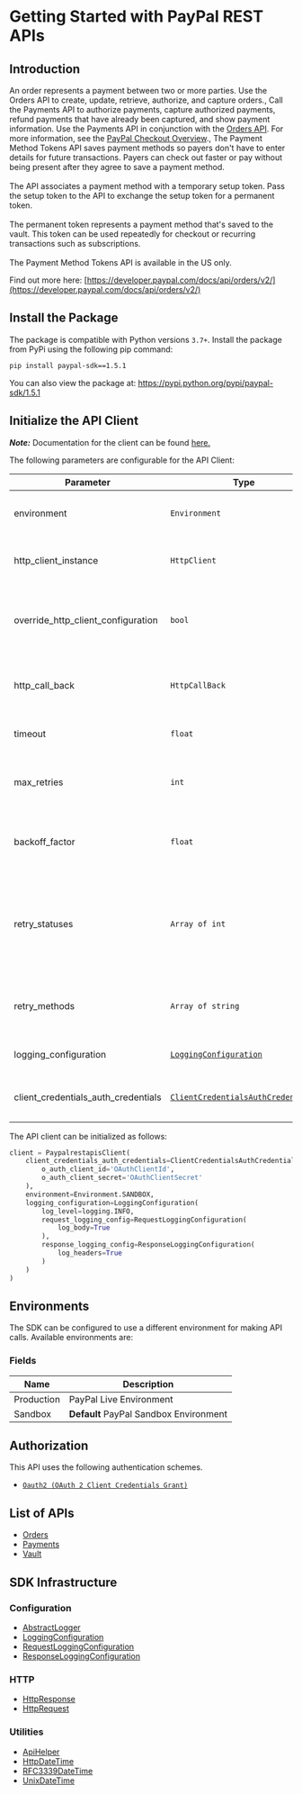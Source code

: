 
# Getting Started with PayPal REST APIs

## Introduction

An order represents a payment between two or more parties. Use the Orders API to create, update, retrieve, authorize, and capture orders., Call the Payments API to authorize payments, capture authorized payments, refund payments that have already been captured, and show payment information. Use the Payments API in conjunction with the <a href="/docs/api/orders/v2/">Orders API</a>. For more information, see the <a href="/docs/checkout/">PayPal Checkout Overview</a>., The Payment Method Tokens API saves payment methods so payers don't have to enter details for future transactions. Payers can check out faster or pay without being present after they agree to save a payment method.<br><br>The API associates a payment method with a temporary setup token. Pass the setup token to the API to exchange the setup token for a permanent token.<br><br>The permanent token represents a payment method that's saved to the vault. This token can be used repeatedly for checkout or recurring transactions such as subscriptions.<br><br>The Payment Method Tokens API is available in the US only.

Find out more here: [https://developer.paypal.com/docs/api/orders/v2/](https://developer.paypal.com/docs/api/orders/v2/)

## Install the Package

The package is compatible with Python versions `3.7+`.
Install the package from PyPi using the following pip command:

```bash
pip install paypal-sdk==1.5.1
```

You can also view the package at:
https://pypi.python.org/pypi/paypal-sdk/1.5.1

## Initialize the API Client

**_Note:_** Documentation for the client can be found [here.](https://www.github.com/tahaali2000/paypal-python-sdk/tree/1.5.1/doc/client.md)

The following parameters are configurable for the API Client:

| Parameter | Type | Description |
|  --- | --- | --- |
| environment | `Environment` | The API environment. <br> **Default: `Environment.SANDBOX`** |
| http_client_instance | `HttpClient` | The Http Client passed from the sdk user for making requests |
| override_http_client_configuration | `bool` | The value which determines to override properties of the passed Http Client from the sdk user |
| http_call_back | `HttpCallBack` | The callback value that is invoked before and after an HTTP call is made to an endpoint |
| timeout | `float` | The value to use for connection timeout. <br> **Default: 60** |
| max_retries | `int` | The number of times to retry an endpoint call if it fails. <br> **Default: 0** |
| backoff_factor | `float` | A backoff factor to apply between attempts after the second try. <br> **Default: 2** |
| retry_statuses | `Array of int` | The http statuses on which retry is to be done. <br> **Default: [408, 413, 429, 500, 502, 503, 504, 521, 522, 524, 408, 413, 429, 500, 502, 503, 504, 521, 522, 524]** |
| retry_methods | `Array of string` | The http methods on which retry is to be done. <br> **Default: ['GET', 'PUT', 'GET', 'PUT']** |
| logging_configuration | [`LoggingConfiguration`](https://www.github.com/tahaali2000/paypal-python-sdk/tree/1.5.1/doc/logging-configuration.md) | The SDK logging configuration for API calls |
| client_credentials_auth_credentials | [`ClientCredentialsAuthCredentials`](https://www.github.com/tahaali2000/paypal-python-sdk/tree/1.5.1/doc/auth/oauth-2-client-credentials-grant.md) | The credential object for OAuth 2 Client Credentials Grant |

The API client can be initialized as follows:

```python
client = PaypalrestapisClient(
    client_credentials_auth_credentials=ClientCredentialsAuthCredentials(
        o_auth_client_id='OAuthClientId',
        o_auth_client_secret='OAuthClientSecret'
    ),
    environment=Environment.SANDBOX,
    logging_configuration=LoggingConfiguration(
        log_level=logging.INFO,
        request_logging_config=RequestLoggingConfiguration(
            log_body=True
        ),
        response_logging_config=ResponseLoggingConfiguration(
            log_headers=True
        )
    )
)
```

## Environments

The SDK can be configured to use a different environment for making API calls. Available environments are:

### Fields

| Name | Description |
|  --- | --- |
| Production | PayPal Live Environment |
| Sandbox | **Default** PayPal Sandbox Environment |

## Authorization

This API uses the following authentication schemes.

* [`Oauth2 (OAuth 2 Client Credentials Grant)`](https://www.github.com/tahaali2000/paypal-python-sdk/tree/1.5.1/doc/auth/oauth-2-client-credentials-grant.md)

## List of APIs

* [Orders](https://www.github.com/tahaali2000/paypal-python-sdk/tree/1.5.1/doc/controllers/orders.md)
* [Payments](https://www.github.com/tahaali2000/paypal-python-sdk/tree/1.5.1/doc/controllers/payments.md)
* [Vault](https://www.github.com/tahaali2000/paypal-python-sdk/tree/1.5.1/doc/controllers/vault.md)

## SDK Infrastructure

### Configuration

* [AbstractLogger](https://www.github.com/tahaali2000/paypal-python-sdk/tree/1.5.1/doc/abstract-logger.md)
* [LoggingConfiguration](https://www.github.com/tahaali2000/paypal-python-sdk/tree/1.5.1/doc/logging-configuration.md)
* [RequestLoggingConfiguration](https://www.github.com/tahaali2000/paypal-python-sdk/tree/1.5.1/doc/request-logging-configuration.md)
* [ResponseLoggingConfiguration](https://www.github.com/tahaali2000/paypal-python-sdk/tree/1.5.1/doc/response-logging-configuration.md)

### HTTP

* [HttpResponse](https://www.github.com/tahaali2000/paypal-python-sdk/tree/1.5.1/doc/http-response.md)
* [HttpRequest](https://www.github.com/tahaali2000/paypal-python-sdk/tree/1.5.1/doc/http-request.md)

### Utilities

* [ApiHelper](https://www.github.com/tahaali2000/paypal-python-sdk/tree/1.5.1/doc/api-helper.md)
* [HttpDateTime](https://www.github.com/tahaali2000/paypal-python-sdk/tree/1.5.1/doc/http-date-time.md)
* [RFC3339DateTime](https://www.github.com/tahaali2000/paypal-python-sdk/tree/1.5.1/doc/rfc3339-date-time.md)
* [UnixDateTime](https://www.github.com/tahaali2000/paypal-python-sdk/tree/1.5.1/doc/unix-date-time.md)

